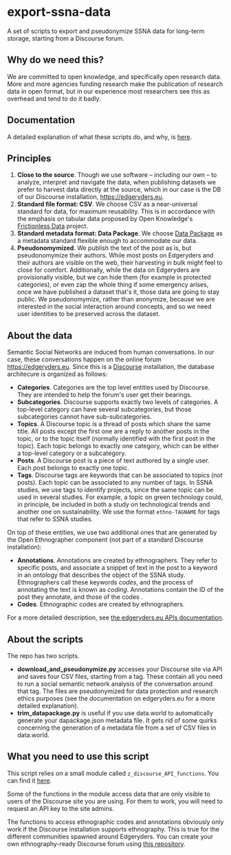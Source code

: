 # export-ssna-data
A set of scripts to export and pseudonymize SSNA data for long-term storage, starting from a Discourse forum. 

## Why do we need this?

We are committed to open knowledge, and specifically open research data. More and more agencies funding research make the publication of research data in open format, but in our experience most researchers see this as overhead and tend to do it badly. 

## Documentation

A detailed explanation of what these scripts do, and why, is [here](https://edgeryders.eu/t/12786).

## Principles

1. **Close to the source**. Though we use software – including our own – to analyze, interpret and navigate the data, when publishing datasets we prefer to harvest data directly at the source, which in our case is the DB of our Discourse installation, https://edgeryders.eu. 
2. **Standard file format: CSV**. We choose CSV as a near-universal standard for data, for maximum reusability. This is in accordance with the emphasis on tabular data proposed by Open Knowledge's [Frictionless Data](https://frictionlessdata.io/specs/) project. 
3. **Standard metadata format: Data Package**. We choose [Data Package](https://datahub.io/docs/data-packages) as a metadata standard flexible enough to accommodate our data.
4. **Pseudonomymized**. We publish the text of the post as is, but pseudonomymize their authors. While most posts on Edgeryders and their authors are visible on the web, their harvesting in bulk might feel to close for comfort. Additionally, while the data on Edgeryders are provisionally visible, but we can hide them (for example in protected categories), or even zap the whole thing if some emergency arises, once we have published a dataset that's it, those data are going to stay public. We pseudonomymize, rather than anonymize, because we are interested in the social interaction around concepts, and so we need user identities to be preserved across the dataset. 

## About the data

Semantic Social Networks are induced from human conversations. In our case, these conversations happen on the online forum https://edgeryders.eu. Since this is a [Discourse](https://www.discourse.org/) installation, the database architecure is organized as follows:

* **Categories**. Categories are the top level entities used by Discourse. They are intended to help the forum's user get their bearings.
* **Subcategories**. Discourse supports exactly two levels of categories. A top-level category can have several subcategories, but those subcategories cannot have sub-subcategories. 
* **Topics**. A Discourse topic is a thread of posts which share the same title. All posts except the first one are a reply to another posts in the topic, or to the topic itself (normally identified with the first post in the topic). Each topic belongs to exactly one category, which can be either a top-level category or a subcategory.
* **Posts**. A Discourse post is a piece of text authored by a single user. Each post belongs to exactly one topic.
* **Tags**. Discourse tags are keywords that can be associated to topics (not posts). Each topic can be associated to any number of tags. In SSNA studies, we use tags to identify projects, since the same topic can be used in several studies. For example, a topic on green technology could, in principle, be included in both a study on technological trends and another one on sustainability. We use the format `ethno-TAGNAME` for tags that refer to SSNA studies.

On top of these entities, we use two additional ones that are generated by the Open Ethnographer component (not part of a standard Discourse installation): 

* **Annotations**. Annotations are created by ethnographers. They refer to specific posts, and associate a snippet of text in the post to a keyword in an ontology that describes the object of the SSNA study. Ethnographers call these keywords *codes*, and the process of annotating the text is known as *coding*. Annotations contain the ID of the post they annotate, and those of the codes .
* **Codes**. Ethnographic codes are created by ethnographers. 

For a more detailed description, see [the edgeryders.eu APIs documentation](https://edgeryders.eu/t/using-the-edgeryders-eu-apis/7904).

## About the scripts

The repo has two scripts. 

* **download_and_pseudonymize.py** accesses your Discourse site via API and saves four CSV files, starting from a tag. These contain all you need to run a social semantic network analysis of the conversation around that tag. The files are pseudonymized for data protection and research ethics purposes (see the documentation on edgeryders.eu for a more detailed explanation).
* **trim_datapackage.py** is useful if you use data.world to automatically generate your dapackage.json metadata file. It gets rid of some quirks concerning the generation of a metadata file from a set of CSV files in data.world.


## What you need to use this script

This script relies on a small module called `z_discourse_API_functions`. You can find it [here](https://github.com/albertocottica/discourse-social-networks/blob/master/code/python%20scripts/z_discourse_API_functions.py). 

Some of the functions in the module access data that are only visible to users of the Discourse site you are using. For them to work, you will need to request an API key to the site admins. 

The functions to access ethnographic codes and annotations obviously only work if the Discourse installation supports ethnography. This is true for the different communities spawned around Edgeryders. You can create your own ethnography-ready Discourse forum using [this repository](https://github.com/edgeryders/discourse).